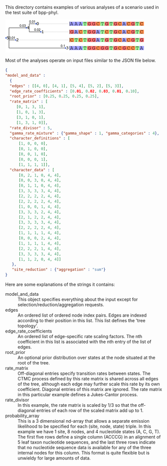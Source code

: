 This directory contains examples of various analyses of
a scenario used in the test suite of bpp-phyl.

![tree figure](treefig.png)

Most of the analyses operate on input files similar to the JSON file below.

```json
{
"model_and_data" :
  {
  "edges" : [[4, 0], [4, 1], [5, 4], [5, 2], [5, 3]],
  "edge_rate_coefficients" : [0.01, 0.02, 0.03, 0.01, 0.10],
  "root_prior" : [0.25, 0.25, 0.25, 0.25],
  "rate_matrix" : [
	 [0, 1, 3, 1],
	 [1, 0, 1, 3],
	 [3, 1, 0, 1],
	 [1, 3, 1, 0]],
  "rate_divisor" : 5,
  "gamma_rate_mixture" : {"gamma_shape" : 1, "gamma_categories" : 4},
  "character_definitions" : [
	  [1, 0, 0, 0],
	  [0, 1, 0, 0],
	  [0, 0, 1, 0],
	  [0, 0, 0, 1],
	  [1, 1, 1, 1]],
  "character_data" : [
	  [0, 2, 1, 0, 4, 4],
	  [0, 0, 3, 0, 4, 4],
	  [0, 1, 1, 0, 4, 4],
	  [3, 3, 3, 3, 4, 4],
	  [2, 2, 2, 2, 4, 4],
	  [2, 2, 2, 2, 4, 4],
	  [1, 0, 0, 1, 4, 4],
	  [3, 3, 3, 2, 4, 4],
	  [2, 1, 2, 2, 4, 4],
	  [3, 3, 3, 3, 4, 4],
	  [2, 2, 2, 2, 4, 4],
	  [1, 1, 1, 1, 4, 4],
	  [0, 0, 0, 2, 4, 4],
	  [1, 1, 1, 1, 4, 4],
	  [2, 2, 2, 1, 4, 4],
	  [3, 3, 3, 3, 4, 4],
	  [1, 1, 2, 0, 4, 4]]
   },
   "site_reduction" : {"aggregation" : "sum"}
}
```

Here are some explanations of the strings it contains:
<dl>

<dt>model_and_data</dt>
<dd>
This object specifies everything about the input except
for selection/reduction/aggregation requests.
</dd>

<dt>edges</dt>
<dd>
An ordered list of ordered node index pairs.
Edges are indexed according to their position in this list.
This list defines the 'tree topology'.
</dd>

<dt>edge_rate_coefficients</dt>
<dd>
An ordered list of edge-specific rate scaling factors.
The nth coefficient in this list is associated with the nth
entry of the list of edges.
</dd>

<dt>root_prior</dt>
<dd>
An optional prior distribution over states at the node
situated at the root of the tree.
</dd>

<dt>rate_matrix</dt>
<dd>
Off-diagonal entries specify transition rates between states.
The CTMC process defined by this rate matrix is shared across
all edges of the tree, although each edge may further scale this rate
by its own coefficient.
Diagonal entries of this matrix are ignored.
The rate matrix in this particular example defines a Jukes-Cantor process.
</dd>

<dt>rate_divisor</dt>
<dd>
In this example, the rate matrix is scaled by 1/3
so that the off-diagonal entries of each row of the scaled matrix
add up to 1.
</dd>

<dt>probability_array</dt>
<dd>
This is a 3 dimensional nd-array that allows a separate
emission likelihood to be specified for each (site, node, state) triple.
In this example we have 1 site, 8 nodes, and 4 nucleotide states (A, C, G, T).
The first five rows define a single column (ACCCG)
in an alignment of 5 leaf taxon nucleotide sequences,
and the last three rows indicate that no nucleotide sequence data is available
for any of the three internal nodes for this column.
This format is quite flexible but is unwieldy for large amounts of data.
</dd>

</dl>

